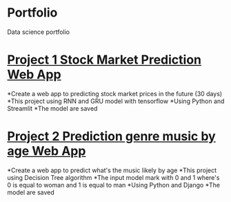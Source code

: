 # Portfolio
Data science portfolio
# [Project 1 Stock Market Prediction Web App](https://github.com/sandrafitrie/MLWebApp)

*Create a web app to predicting stock market prices in the future (30 days)
*This project using RNN and GRU model with tensorflow 
*Using Python and Streamlit
*The model are saved

# [Project 2 Prediction genre music by age Web App](https://github.com/sandrafitrie/pred_music)

*Create a web app to predict what's the music likely by age
*This project using Decision Tree algorithm
*The input model mark with 0 and 1 where's 0 is equal to woman and 1 is equal to man
*Using Python and Django
*The model are saved 

